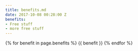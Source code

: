 ```yaml
---
title: benefits.md
date: 2017-10-08 00:28:00 Z
benefits:
- Free stuff
- more free stuff
---
```


{% for benefit in page.benefits %}
  {{ benefit }}
{% endfor %}